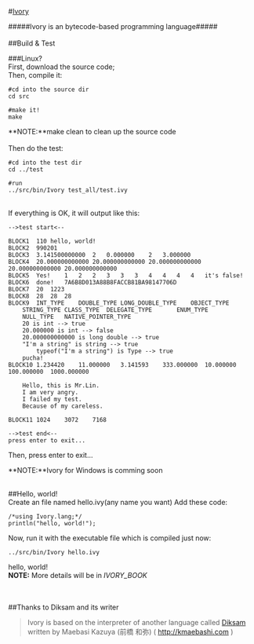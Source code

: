 #[Ivory](http://ivory-next.github.io/Ivory-Interpreter/ "Ivory Homepage")

#####Ivory is an bytecode-based programming language#####
<br/><br/>
##Build & Test

###Linux?<br/>
First, download the source code;<br/>
Then, compile it:<br/>

    #cd into the source dir
    cd src
    
    #make it!
    make

**NOTE:**make clean to clean up the source code<br/><br/>
Then do the test:
    
    #cd into the test dir
    cd ../test
    
    #run
    ../src/bin/Ivory test_all/test.ivy

<br/>
If everything is OK, it will output like this:

	-->test start<--

	BLOCK1	110	hello, world!
	BLOCK2	990201
	BLOCK3	3.141500000000	2	0.000000	2	3.000000
	BLOCK4	20.000000000000	20.000000000000	20.000000000000	20.000000000000	20.000000000000
	BLOCK5	Yes!	1	2	2	3	3	3	4	4	4	4	it's false!
	BLOCK6	done!	7A6B8D013A88B8FACCB81BA98147706D
	BLOCK7	20	1223
	BLOCK8	28	28	28
	BLOCK9	INT_TYPE	DOUBLE_TYPE	LONG_DOUBLE_TYPE	OBJECT_TYPE
		STRING_TYPE	CLASS_TYPE	DELEGATE_TYPE		ENUM_TYPE
		NULL_TYPE	NATIVE_POINTER_TYPE
		20 is int --> true
		20.000000 is int --> false
		20.000000000000 is long double --> true
		"I'm a string" is string --> true
			typeof("I'm a string") is Type --> true
		pucha!
	BLOCK10	1.234420	11.000000	3.141593	333.000000	10.000000	100.000000	1000.000000

		Hello, this is Mr.Lin.
		I am very angry.
		I failed my test.
		Because of my careless.

	BLOCK11	1024	3072	7168
	
	-->test end<--
	press enter to exit...

Then, press enter to exit...

**NOTE:**Ivory for Windows is comming soon
<br/><br/>

##Hello, world!
<br/>
Create an file named hello.ivy(any name you want)
Add these code:

    /*using Ivory.lang;*/
    println("hello, world!");

Now, run it with the executable file which is compiled just now:

    ../src/bin/Ivory hello.ivy

hello, world!<br/>
**NOTE:** More details will be  in *IVORY_BOOK*

<br/><br/>
##Thanks to Diksam and its writer
>Ivory is based on the interpreter of another language called [Diksam](http://kmaebashi.com/programmer/devlang/diksam.html "Diksam")<br/>
>written by Maebasi Kazuya (前橋 和弥) ( http://kmaebashi.com )
